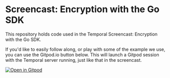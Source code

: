 # Screencast: Encryption with the Go SDK

This repository holds code used in the Temporal Screencast: Encryption with the Go SDK.

If you'd like to easily follow along, or play with some of the example we use, you can use the Gitpod.io button below. This will launch a Gitpod session with the Temporal server running, just like that in the screencast.

[![Open in Gitpod](https://gitpod.io/button/open-in-gitpod.svg)](https://gitpod.io/#https://github.com/temporalio/screencast-encryption-with-go-sdk)
